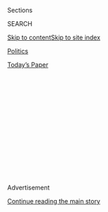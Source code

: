 <div id="app">

<div>

<div>

<div>

<div class="NYTAppHideMasthead css-1q2w90k e1suatyy0">

<div class="section css-ui9rw0 e1suatyy2">

<div class="css-eph4ug er09x8g0">

<div class="css-6n7j50">

</div>

<span class="css-1dv1kvn">Sections</span>

<div class="css-10488qs">

<span class="css-1dv1kvn">SEARCH</span>

</div>

[Skip to content](#site-content)[Skip to site
index](#site-index)

</div>

<div id="masthead-section-label" class="css-1wr3we4 eaxe0e00">

[Politics](https://www.nytimes.com/section/politics)

</div>

<div class="css-10698na e1huz5gh0">

</div>

</div>

<div id="masthead-bar-one" class="section hasLinks css-15hmgas e1csuq9d3">

<div class="css-uqyvli e1csuq9d0">

</div>

<div class="css-1uqjmks e1csuq9d1">

</div>

<div class="css-9e9ivx">

[](https://myaccount.nytimes.com/auth/login?response_type=cookie&client_id=vi)

</div>

<div class="css-1bvtpon e1csuq9d2">

[Today’s
Paper](https://www.nytimes.com/section/todayspaper)

</div>

</div>

</div>

</div>

<div data-aria-hidden="false">

<div id="site-content" data-role="main">

<div>

<div class="css-1aor85t" style="opacity:0.000000001;z-index:-1;visibility:hidden">

<div class="css-1hqnpie">

<div class="css-epjblv">

<span class="css-17xtcya">[Politics](/section/politics)</span><span class="css-x15j1o">|</span><span class="css-fwqvlz">Harvard
and Yale Ensnared in Education Dept. Crackdown on Foreign
Funding</span>

</div>

<div class="css-k008qs">

<div class="css-1iwv8en">

<span class="css-18z7m18"></span>

<div>

</div>

</div>

<span class="css-1n6z4y">https://nyti.ms/39yrfKn</span>

<div class="css-1705lsu">

<div class="css-4xjgmj">

<div class="css-4skfbu" data-role="toolbar" data-aria-label="Social Media Share buttons, Save button, and Comments Panel with current comment count" data-testid="share-tools">

  - 
  - 
  - 
  - 
    
    <div class="css-6n7j50">
    
    </div>

  - 

</div>

</div>

</div>

</div>

</div>

</div>

<div id="NYT_TOP_BANNER_REGION" class="css-13pd83m">

</div>

<div id="top-wrapper" class="css-1sy8kpn">

<div id="top-slug" class="css-l9onyx">

Advertisement

</div>

[Continue reading the main
story](#after-top)

<div class="ad top-wrapper" style="text-align:center;height:100%;display:block;min-height:250px">

<div id="top" class="place-ad" data-position="top" data-size-key="top">

</div>

</div>

<div id="after-top">

</div>

</div>

<div>

<div id="sponsor-wrapper" class="css-1hyfx7x">

<div id="sponsor-slug" class="css-19vbshk">

Supported by

</div>

[Continue reading the main
story](#after-sponsor)

<div id="sponsor" class="ad sponsor-wrapper" style="text-align:center;height:100%;display:block">

</div>

<div id="after-sponsor">

</div>

</div>

<div class="css-186x18t">

</div>

<div class="css-1vkm6nb ehdk2mb0">

# Harvard and Yale Ensnared in Education Dept. Crackdown on Foreign Funding

</div>

The department told the Ivy League universities to hand over records on
millions of dollars in gifts, grants and contracts from foreign
countries, including China, Iran and Russia.

<div class="css-79elbk" data-testid="photoviewer-wrapper">

<div class="css-z3e15g" data-testid="photoviewer-wrapper-hidden">

</div>

<div class="css-1a48zt4 ehw59r15" data-testid="photoviewer-children">

![<span class="css-16f3y1r e13ogyst0" data-aria-hidden="true">The letter
to Harvard appears to have been prompted in part by an investigation
into the chairman of the university’s chemistry
department.</span><span class="css-cnj6d5 e1z0qqy90" itemprop="copyrightHolder"><span class="css-1ly73wi e1tej78p0">Credit...</span><span><span>Charles
Krupa/Associated
Press</span></span></span>](https://static01.nyt.com/images/2020/02/12/us/12ivys/merlin_168073176_d365e8eb-8c63-4711-8639-c2043bde0879-articleLarge.jpg?quality=75&auto=webp&disable=upscale)

</div>

</div>

<div class="css-18e8msd">

<div class="css-pdw9fk epjyd6m0">

<div class="css-1txwxcy ey68jwv0" data-aria-hidden="true">

[![Erica L.
Green](https://static01.nyt.com/images/2018/06/14/multimedia/author-erica-l-green/author-erica-l-green-thumbLarge-v2.png
"Erica L. Green")](https://nytimes.com/by/erica-l-green)[![Ellen
Barry](https://static01.nyt.com/images/2018/10/08/multimedia/author-ellen-barry/author-ellen-barry-thumbLarge.png
"Ellen Barry")](https://www.nytimes.com/by/ellen-barry)

</div>

<div class="css-1baulvz">

By [<span class="css-1baulvz" itemprop="name">Erica L.
Green</span>](https://nytimes.com/by/erica-l-green) and
[<span class="css-1baulvz last-byline" itemprop="name">Ellen
Barry</span>](https://www.nytimes.com/by/ellen-barry)

</div>

</div>

  - Feb. 12,
    2020

  - 
    
    <div class="css-4xjgmj">
    
    <div class="css-d8bdto" data-role="toolbar" data-aria-label="Social Media Share buttons, Save button, and Comments Panel with current comment count" data-testid="share-tools">
    
      - 
      - 
      - 
      - 
        
        <div class="css-6n7j50">
        
        </div>
    
      - 
    
    </div>
    
    </div>

</div>

</div>

<div class="section meteredContent css-1r7ky0e" name="articleBody" itemprop="articleBody">

<div class="css-1fanzo5 StoryBodyCompanionColumn">

<div class="css-53u6y8">

WASHINGTON — A federal crackdown on universities that fail to disclose
donations and contracts from foreign governments has ensnared Harvard
and Yale, [the Education Department
said](https://content.govdelivery.com/accounts/USED/bulletins/27b7801)
on Wednesday.

In letters to the schools on Tuesday, the department wrote that it was
investigating whether the two Ivy League universities had failed to
report at least $375 million **** from countries including China, Iran,
Russia, Qatar and Saudi Arabia. The department is seeking extensive
records related to grants, gifts, contracts and overseas programming.

In a [letter to
Harvard](https://www2.ed.gov/policy/highered/leg/harvard-20200211.pdf),
the department said it was “aware of information suggesting Harvard
University lacks appropriate institutional controls,” and as a result,
the university’s reports to Washington may not include or fully reflect
“all reportable gifts” and contracts “from or with foreign sources.”

In the case of Yale, [officials
wrote](https://www2.ed.gov/policy/highered/leg/yale-20200211.pdf) that
although the university had “a considerable presence abroad, represented
by sites in dozens of cities and countries,” it appeared to have “failed
to report a single foreign source gift or contract in 2014, 2015, 2016
and 2017.”

</div>

</div>

<div class="css-1fanzo5 StoryBodyCompanionColumn">

<div class="css-53u6y8">

The Education Department zeroed in on records related to two Chinese
telecommunications companies,
[Huawei](https://www.nytimes.com/2020/02/11/us/politics/white-house-huawei-back-door.html)
and [ZTE](https://www.nytimes.com/2018/06/07/business/what-is-zte.html),
that the Trump administration has labeled security risks or sanctions
violators. The [Russian computer security firm Kaspersky
Lab](https://www.nytimes.com/2017/09/13/us/politics/kaspersky-lab-antivirus-federal-government.html)
has also fallen under suspicion. The letters also named the Skolkovo
Foundation of Russia, the Iran-linked Alavi Foundation and the Qatar
National Research Fund, among other organizations.

The inquiry was first [reported by The Wall Street
Journal](https://www.wsj.com/articles/education-department-investigating-harvard-yale-over-foreign-funding-11581539042).

“This is about transparency,” Education Secretary Betsy DeVos said in a
statement. “If colleges and universities are accepting foreign money and
gifts, their students, donors and taxpayers deserve to know how much and
from whom. Moreover, it’s what the law requires.”

Jonathan Swain, a Harvard spokesman, confirmed that the university was
informed on Tuesday of the records request.

“We’re reviewing it and beginning to start to compile our response to
the Department of Education, which is going to take some time,” he said.

Karen Peart, the director of Yale’s media relations, also confirmed that
the university had received the request on Tuesday.

</div>

</div>

<div class="css-1fanzo5 StoryBodyCompanionColumn">

<div class="css-53u6y8">

“We are reviewing the request and preparing to respond to it,” she said
in a written statement.

The letter to Harvard appears to have been prompted in part by an
investigation into Charles M. Lieber, the chairman of the university’s
chemistry department, who was [charged with lying to federal
officials](https://www.nytimes.com/2020/01/28/us/charles-lieber-harvard.html)
about grants he had received from China. **** The Education Department
request asks for all records regarding Dr. Lieber’s Chinese benefactors,
the Thousand Talents recruitment program and the Wuhan University of
Technology.

Dr. Lieber was arrested on Jan. 28 and released early this month on $1
million bond.

But the inquiry is also part of a broad crackdown that began last summer
and was designed to force more scrutiny on funding for U.S. higher
education institutions from countries that are often at odds with
American policies but eager to tap the country’s brightest minds.

The Education Department said Wednesday that since July, its enforcement
efforts have prompted the reporting of about $6.5 billion in undisclosed
foreign gifts, grants and contracts. Ten schools — Boston University,
Carnegie Mellon, the University of Chicago, the University of Colorado
at Boulder, Cornell, M.I.T., the University of Pennsylvania, Texas A\&M,
the University of Texas M.D. Anderson Cancer Center and Yale — declared
approximately $3.6 billion in previously unreported foreign gifts.

The department [announced in June that it was
investigating](https://s3.amazonaws.com/public-inspection.federalregister.gov/2019-13904.pdf?utm_source=federalregister.gov&utm_medium=email&utm_campaign=pi+subscription+mailing+list)
whether Cornell, Georgetown, Rutgers and Texas A\&M were fully complying
with a federal law that required colleges to report all gifts and
contracts from foreign sources that exceeded $250,000. In letters sent
to the universities in July, department officials wrote that they were
seeking records dating as far back as nine years, outlining agreements,
communication and financial transactions with entities and governments
in countries such as China, Qatar, Russia and Saudi Arabia.

The federal government demanded thousands of records that could reveal
millions of dollars in foreign aid for campus operations overseas,
academic research and other cultural and academic partnerships.

The investigations have caused friction between the Education
Department[and several higher education
groups](https://www.acenet.edu/Documents/Letter-ED-Associations-Response-on-Section-117.pdf),
which have urged the department to clarify the rules around an obscure
provision, called Section 117, in the Higher Education Act. The
provision requires colleges to report all gifts and contracts from
foreign sources that exceed $250,000.

Education Department officials revealed last February in [congressional
testimony](https://www.hsgac.senate.gov/imo/media/doc/2019-02-28%20Zais%20Testimony%20-%20PSI.pdf)
that fewer than 3 percent of 3,700 higher education institutions that
receive foreign funding reported receiving foreign gifts or contracts
exceeding $250,000.

</div>

</div>

<div class="css-1fanzo5 StoryBodyCompanionColumn">

<div class="css-53u6y8">

“Unfortunately, the more we dig, the more we find that too many are
underreporting or not reporting at all,” Ms. DeVos said. “We will
continue to hold colleges and universities accountable and work with
them to ensure their reporting is full, accurate and transparent, as
required by the law.”

</div>

</div>

<div>

</div>

</div>

<div>

</div>

<div>

</div>

<div>

</div>

<div>

<div id="bottom-wrapper" class="css-1ede5it">

<div id="bottom-slug" class="css-l9onyx">

Advertisement

</div>

[Continue reading the main
story](#after-bottom)

<div id="bottom" class="ad bottom-wrapper" style="text-align:center;height:100%;display:block;min-height:90px">

</div>

<div id="after-bottom">

</div>

</div>

</div>

</div>

</div>

## Site Index

<div>

</div>

## Site Information Navigation

  - [© <span>2020</span> <span>The New York Times
    Company</span>](https://help.nytimes.com/hc/en-us/articles/115014792127-Copyright-notice)

<!-- end list -->

  - [NYTCo](https://www.nytco.com/)
  - [Contact
    Us](https://help.nytimes.com/hc/en-us/articles/115015385887-Contact-Us)
  - [Work with us](https://www.nytco.com/careers/)
  - [Advertise](https://nytmediakit.com/)
  - [T Brand Studio](http://www.tbrandstudio.com/)
  - [Your Ad
    Choices](https://www.nytimes.com/privacy/cookie-policy#how-do-i-manage-trackers)
  - [Privacy](https://www.nytimes.com/privacy)
  - [Terms of
    Service](https://help.nytimes.com/hc/en-us/articles/115014893428-Terms-of-service)
  - [Terms of
    Sale](https://help.nytimes.com/hc/en-us/articles/115014893968-Terms-of-sale)
  - [Site
    Map](https://spiderbites.nytimes.com)
  - [Help](https://help.nytimes.com/hc/en-us)
  - [Subscriptions](https://www.nytimes.com/subscription?campaignId=37WXW)

</div>

</div>

</div>

</div>
